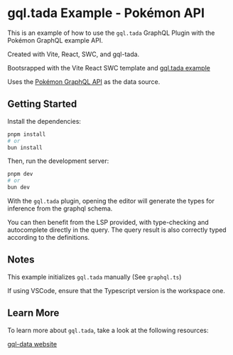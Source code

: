 # gql.tada Example - Pokémon API

This is an example of how to use the `gql.tada` GraphQL Plugin with the Pokémon GraphQL example API.

Created with Vite, React, SWC, and gql-tada.

Bootsrapped with the Vite React SWC template and [gql.tada example](https://github.com/0no-co/gql.tada/tree/main/examples/example-pokemon-api)

Uses the [Pokémon GraphQL API](https://trygql.formidable.dev/graphql/basic-pokedex) as the data source.

## Getting Started

Install the dependencies:

```bash
pnpm install
# or
bun install
```

Then, run the development server:

```bash
pnpm dev
# or
bun dev
```


With the `gql.tada` plugin, opening the editor will generate the types for inference from the graphql schema.

You can then benefit from the LSP provided, with type-checking and autocomplete directly in the query. The query result is also correctly typed according to the definitions.

## Notes

This example initializes `gql.tada` manually (See `graphql.ts`)

If using VSCode, ensure that the Typescript version is the workspace one.

## Learn More

To learn more about `gql.tada`, take a look at the following resources:

[gql-data website](https://gql-tada.0no.co/)

